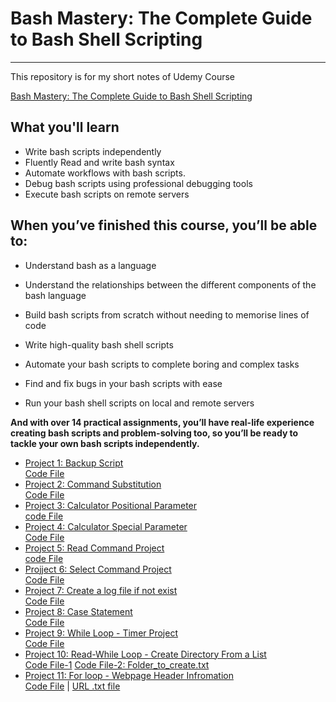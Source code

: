 # Bash Mastery: The Complete Guide to Bash Shell Scripting
-----

This repository is for my short notes of Udemy Course 

[Bash Mastery: The Complete Guide to Bash Shell Scripting](https://www.udemy.com/course/bash-mastery/)

## What you'll learn

- Write bash scripts independently
- Fluently Read and write bash syntax
- Automate workflows with bash scripts.
- Debug bash scripts using professional debugging tools
- Execute bash scripts on remote servers

## When you’ve finished this course, you’ll be able to:

- Understand bash as a language

- Understand the relationships between the different components of the bash language

- Build bash scripts from scratch without needing to memorise lines of code

- Write high-quality bash shell scripts

- Automate your bash scripts to complete boring and complex tasks

- Find and fix bugs in your bash scripts with ease

- Run your bash shell scripts on local and remote servers


**And with over 14 practical assignments, you’ll have real-life experience creating bash scripts and problem-solving too, so you’ll be ready to tackle your own bash scripts independently.**

- [Project 1: Backup Script](./section-01-How-To-Build-a-Bash-Script/Project.md) \
    [Code File](./section-01-How-To-Build-a-Bash-Script/scripts/backup_script-Project)
- [Project 2: Command Substitution](./section-02-Variables-and-Shell-Expansions/Project-Command_substitution.md) \
    [Code File](./section-02-Variables-and-Shell-Expansions/scripts/improved-backup-script-Project.sh)
- [Project 3: Calculator Positional Parameter](./Section-04-Requesting-User-Input/Project-Positional-Parameters.md) \
    [code File](./Section-04-Requesting-User-Input/scripts/positional-parameter-Project.sh)
- [Project 4: Calculator Special Parameter](./Section-04-Requesting-User-Input/Project-SpecialParameters.md) \
    [Code File](./Section-04-Requesting-User-Input/scripts/Special-Parameters-Project.sh)
- [Project 5: Read Command Project](./Section-04-Requesting-User-Input/Project-Read-Command.md) \
    [code File](./Section-04-Requesting-User-Input/scripts/read-Project.sh)
- [Projject 6: Select Command Project](./Section-04-Requesting-User-Input/Project-6-Select-Command.md) \
    [Code File](./Section-04-Requesting-User-Input/scripts/select-command-project.sh)
- [Project 7: Create a log file if not exist](./section-05-Logic/Project-7-If-Statement.md) \
    [Code File](./section-05-Logic/scripts/if-statement-Project.sh)
- [Project 8: Case Statement](./section-05-Logic/Project-8-Case-Statement.md) \
    [Code File](./section-05-Logic/scripts/case-statement-Project.sh)
- [Project 9: While Loop - Timer Project](./section-06-Processing-Options-and-Reading-Files/Project-9-while-loop.md) \
    [Code File](./section-06-Processing-Options-and-Reading-Files/scripts/while-loop-Project.sh)
- [Project 10: Read-While Loop - Create Directory From a List](section-06-Processing-Options-and-Reading-Files/Project-10-read-while-loops.md) \
    [Code File-1](section-06-Processing-Options-and-Reading-Files/scripts/read-while-Project.sh) [Code File-2: Folder_to_create.txt](section-06-Processing-Options-and-Reading-Files/scripts/folders_to_create.txt)
- [Project 11: For loop - Webpage Header Infromation](./section-07-Arrays-and-For-Loop/Project-11-ForLoopsAndArray.md) \
    [Code File](./section-07-Arrays-and-For-Loop/scripts/forloop-and-array-Project.sh) | [URL .txt file](./section-07-Arrays-and-For-Loop/scripts/urls.txt)